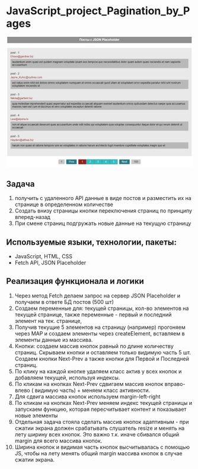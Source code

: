 # JavaScript_project_Pagination_by_Pages

![alt text](https://github.com/AntonioMikhailov/AntonioMikhailov/blob/main/assets/example.png)
## Задача
1.	получить с удаленного API данные в виде постов и разместить их на странице в определенном количестве
2.	Создать внизу страницы кнопки переключения страниц по принципу вперед-назад
3.	При смене страниц подгружать новые данные на текущую страницу


## Используемые языки, технологии, пакеты:
 - JavaScript, HTML, CSS
 - Fetch API, JSON Placeholder


## Реализация функционала и логики
1.	Через метод Fetch делаем запрос на сервер JSON Placeholder и получаем в ответе БД постов (500 шт)
2.	Создаем переменные для: текущей страницы, кол-во элементов на текущей странице, также переменные  - первый и последний элемент на тек. странице,
3.	Получив текущие 5 элементов на страницу (например) прогоняем через MAP и создаем элементы через createElement,   вставляем в элементы данные из массива. 
4.	Кнопки: создаем массив кнопок равный по длине количеству страниц. Скрываем кнопки  и оставляем только видимую часть 5 шт.   Создаем кнопки Next-Prev а также кнопки для Первой и Последней страниц.
5.	По клику на каждой кнопке удаляем класс актив у всех кнопок и добавляем текущей, используя индексы.
6.	По кликам на кнопках Next-Prev сдвигаем массив кнопок вправо-влево ( видимую часть) + меняем класс активности.
7.	Для сдвига массива кнопок используем margin-left-right
8.	По кликам на кнопках Next-Prev меняем индекс текущей страницы и запускаем функцию, которая пересчитывает контент и показывает новые элементы
9.	Отдельная задача стояла сделать массив кнопок адаптивным - при сжатии экрана должен срабатывать слушатель resize  и менять на лету ширину всех кнопок. Это важно т.к. иначе сбивался общий margin для всего массива кнопок.
10.	Ширина кнопок  и видимая часть кнопок высчитывалась с помощью JS, чтобы на лету менять общий margin массива кнопок в случае сжатии экрана.

 
 
 











 
